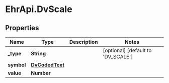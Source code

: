 # EhrApi.DvScale

## Properties

Name | Type | Description | Notes
------------ | ------------- | ------------- | -------------
**_type** | **String** |  | [optional] [default to &#39;DV_SCALE&#39;]
**symbol** | [**DvCodedText**](DvCodedText.md) |  | 
**value** | **Number** |  | 


